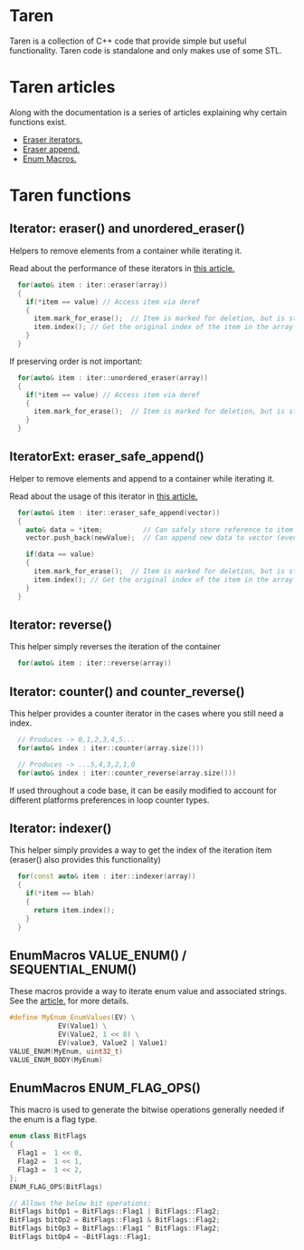 # Taren
Taren is a collection of C++ code that provide simple but useful functionality. 
Taren code is standalone and only makes use of some STL.

# Taren articles
Along with the documentation is a series of articles explaining why certain functions exist.
- [Eraser iterators.](./Articles/EraserProfile.md)
- [Eraser append.](./Articles/EraserSafeAppend.md)
- [Enum Macros.](./Articles/EnumMacros.md)

# Taren functions
## Iterator: eraser() and unordered_eraser()
Helpers to remove elements from a container while iterating it.

Read about the performance of these iterators in [this article.](./Articles/EraserProfile.md)

```c++   
  for(auto& item : iter::eraser(array))
  {
    if(*item == value) // Access item via deref
    {
      item.mark_for_erase();  // Item is marked for deletion, but is still valid until end of loop iteration
      item.index(); // Get the original index of the item in the array 
    }
  }
```
If preserving order is not important:
```c++   
  for(auto& item : iter::unordered_eraser(array))
  {
    if(*item == value) // Access item via deref
    {
      item.mark_for_erase();  // Item is marked for deletion, but is still valid until end of loop iteration
    }
  }
```

## IteratorExt: eraser_safe_append()
Helper to remove elements and append to a container while iterating it.

Read about the usage of this iterator in [this article.](./Articles/EraserSafeAppend.md)

```c++   
  for(auto& item : iter::eraser_safe_append(vector))
  {
    auto& data = *item;          // Can safely store reference to item under iteration
    vector.push_back(newValue);  // Can append new data to vector (even if vector resizes)

    if(data == value)
    {
      item.mark_for_erase();  // Item is marked for deletion, but is still valid until end of loop iteration
      item.index(); // Get the original index of the item in the array 
    }
  }
```

## Iterator: reverse()
This helper simply reverses the iteration of the container
```c++
  for(auto& item : iter::reverse(array))
```


## Iterator: counter() and counter_reverse()
This helper provides a counter iterator in the cases where you still need a index.
```c++
  // Produces -> 0,1,2,3,4,5...
  for(auto& index : iter::counter(array.size()))
```

```c++
  // Produces -> ...5,4,3,2,1,0 
  for(auto& index : iter::counter_reverse(array.size()))
```

If used throughout a code base, it can be easily modified to account for different platforms preferences in loop counter types.


## Iterator: indexer()
This helper simply provides a way to get the index of the iteration item (eraser() also provides this functionality)
```c++
  for(const auto& item : iter::indexer(array))
  {
    if(*item == blah)
    {
      return item.index();
    }
  }
```

## EnumMacros VALUE_ENUM() / SEQUENTIAL_ENUM()
These macros provide a way to iterate enum value and associated strings.
See the [article.](./Articles/EnumMacros.md) for more details.
```c++
#define MyEnum_EnumValues(EV) \
            EV(Value1) \
            EV(Value2, 1 << 8) \
            EV(value3, Value2 | Value1) 
VALUE_ENUM(MyEnum, uint32_t)
VALUE_ENUM_BODY(MyEnum)
```

## EnumMacros ENUM_FLAG_OPS()
This macro is used to generate the bitwise operations generally needed if the enum is a flag type. 
```c++
enum class BitFlags
{
  Flag1 =  1 << 0,
  Flag2 =  1 << 1,
  Flag3 =  1 << 2,
};
ENUM_FLAG_OPS(BitFlags)

// Allows the below bit operations:
BitFlags bitOp1 = BitFlags::Flag1 | BitFlags::Flag2;
BitFlags bitOp2 = BitFlags::Flag1 & BitFlags::Flag2;
BitFlags bitOp3 = BitFlags::Flag1 ^ BitFlags::Flag2;
BitFlags bitOp4 = ~BitFlags::Flag1;

```

